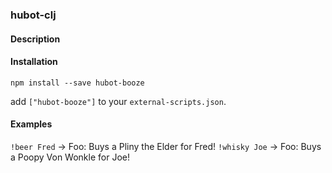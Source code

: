 ### hubot-clj

#### Description


#### Installation
`npm install --save hubot-booze`

add `["hubot-booze"]` to your `external-scripts.json`.

#### Examples

`!beer Fred` -> Foo: Buys a Pliny the Elder for Fred!
`!whisky Joe` -> Foo: Buys a Poopy Von Wonkle for Joe!